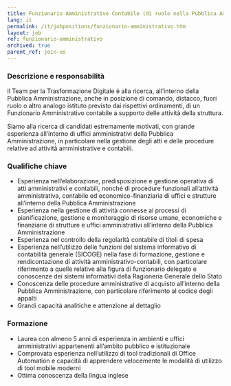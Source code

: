```yaml
---
title: Funzionario Amministrativo Contabile (di ruolo nella Pubblica Amministrazione centrale e locale)
lang: it
permalink: /it/jobpositions/funzionario-amministrativo.htm
layout: job
ref: funzionario-amministrativo
archived: true
parent_ref: join-us
---
```


### Descrizione e responsabilità
Il Team per la Trasformazione Digitale è alla ricerca, all’interno della Pubblica Amministrazione, anche in posizione di comando, distacco, fuori ruolo o altro analogo istituto previsto dai rispettivi ordinamenti, di un Funzionario Amministrativo contabile a supporto delle attività della struttura.

Siamo alla ricerca di candidati estremamente motivati, con grande esperienza all’interno di uffici amministrativi della Pubblica Amministrazione, in particolare nella gestione degli atti e delle procedure relative ad attività amministrative e contabili.

### Qualifiche chiave

- Esperienza nell’elaborazione, predisposizione e gestione operativa di atti amministrativi e contabili, nonché di procedure funzionali all’attività amministrativa, contabile ed economico-finanziaria di uffici e strutture all’interno della Pubblica Amministrazione
- Esperienza nella gestione di attività connesse ai processi di pianificazione, gestione e monitoraggio di risorse umane, economiche e finanziarie di strutture e uffici amministrativi all’interno della Pubblica Amministrazione
- Esperienza nel controllo della regolarità contabile di titoli di spesa
- Esperienza nell’utilizzo delle funzioni del sistema informativo di contabilità generale (SICOGE) nella fase di formazione, gestione e rendicontazione di attività amministrativo-contabili, con particolare riferimento a quelle relative alla figura di funzionario delegato e conoscenze dei sistemi informativi della Ragioneria Generale dello Stato
- Conoscenza delle procedure amministrative di acquisto all’interno della Pubblica Amministrazione, con particolare riferimento al codice degli appalti
- Grandi capacità analitiche e attenzione al dettaglio


### Formazione
- Laurea con almeno 5 anni di esperienza in ambienti e uffici amministrativi appartenenti all’ambito pubblico e istituzionale
- Comprovata esperienza nell’utilizzo di tool tradizionali di Office Automation e capacità di apprendere velocemente le modalità di utilizzo di tool mobile moderni
- Ottima conoscenza della lingua inglese
